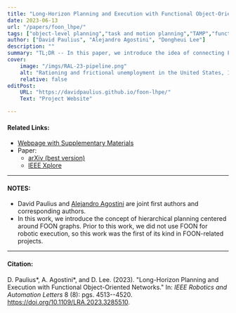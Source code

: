 ```yaml
---
title: "Long-Horizon Planning and Execution with Functional Object-Oriented Networks"
date: 2023-06-13
url: "/papers/foon_lhpe/"
tags: ["object-level planning","task and motion planning","TAMP","functional object-oriented networks", "FOON"]
author: ["David Paulius", "Alejandro Agostini", "Dongheui Lee"]
description: ""
summary: "TL;DR -- In this paper, we introduce the idea of connecting FOONs to robotic task and motion planning. We automatically transform a FOON graph, which exists at the object level (i.e., it is a representation that uses meaningful labels or expressions close to human language), into task planning specifications written in PDDL (not a very intuitive way to communicate about tasks)."
cover:
    image: "/imgs/RAL-23-pipeline.png"
    alt: "Rationing and frictional unemployment in the United States, 1964–2009"
    relative: false
editPost:
    URL: "https://davidpaulius.github.io/foon-lhpe/"
    Text: "Project Website"

---
```


#### Related Links:

+ [Webpage with Supplementary Materials](https://davidpaulius.github.io/foon-lhpe/)
+ Paper:
  + [arXiv (best version)](https://arxiv.org/abs/2207.05800)
  + [IEEE Xplore](https://ieeexplore.ieee.org/abstract/document/10149517/)

---

#### NOTES:

+ David Paulius and [Alejandro Agostini](https://alejandroagostini.github.io/) are joint first authors and corresponding authors.
+ In this work, we introduce the concept of hierarchical planning centered around FOON graphs. Prior to this work, we did not use FOON for robotic execution, so this work was the first of its kind in FOON-related projects.

---

#### Citation:

D. Paulius*, A. Agostini*, and D. Lee. (2023). "Long-Horizon Planning and Execution with Functional Object-Oriented Networks." In: *IEEE Robotics and Automation Letters* 8 (8): pgs. 4513--4520. https://doi.org/10.1109/LRA.2023.3285510.


